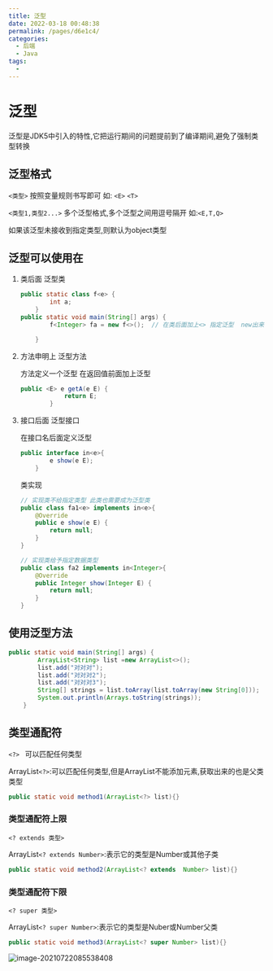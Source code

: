 ```yaml
---
title: 泛型
date: 2022-03-18 00:48:38
permalink: /pages/d6e1c4/
categories:
  - 后端
  - Java
tags:
  - 
---
```

# 泛型

泛型是JDK5中引入的特性,它把运行期间的问题提前到了编译期间,避免了强制类型转换 

## 泛型格式

`<类型>`  按照变量规则书写即可  如: `<E>`  `<T>`

`<类型1,类型2...>`  多个泛型格式,多个泛型之间用逗号隔开 如:`<E,T,Q>`

如果该泛型未接收到指定类型,则默认为object类型

## 泛型可以使用在

1. 类后面    泛型类

   ```java
   public static class f<e> {
           int a;
       }
   public static void main(String[] args) {
           f<Integer> fa = new f<>();  // 在类后面加上<> 指定泛型  new出来的类只能使用指定类型对象,否则会出现编译时问题(泛型把运行时问题提前到编译时)
   
       }
   ```

2. 方法申明上    泛型方法

   方法定义一个泛型 在返回值前面加上泛型

   ```java
   public <E> e getA(e E) {
               return E;
           }
   ```

3. 接口后面     泛型接口

   在接口名后面定义泛型

   ```java
   public interface in<e>{
           e show(e E);
       }
   ```

   类实现

   ```java
   // 实现类不给指定类型 此类也需要成为泛型类
   public class fa1<e> implements in<e>{
       @Override
       public e show(e E) {
           return null;
       }
   }
   
   // 实现类给予指定数据类型
   public class fa2 implements in<Integer>{
       @Override
       public Integer show(Integer E) {
           return null;
       }
   }
   ```

   

## 使用泛型方法

```java
public static void main(String[] args) {
        ArrayList<String> list =new ArrayList<>();
        list.add("对对对");
        list.add("对对对2");
        list.add("对对对3");
        String[] strings = list.toArray(list.toArray(new String[0]));  // 需要传一个泛型指定的类型对象
        System.out.println(Arrays.toString(strings));
    }
```



## 类型通配符

`<?> ` 可以匹配任何类型

ArrayList`<?>`:可以匹配任何类型,但是ArrayList不能添加元素,获取出来的也是父类类型

```java
public static void method1(ArrayList<?> list){}
```

### 类型通配符上限

`<? extends 类型>`

ArrayList`<? extends Number>`:表示它的类型是Number或其他子类

```java
public static void method2(ArrayList<? extends  Number> list){}
```

### 类型通配符下限

`<? super 类型>`

ArrayList`<? super Number>`:表示它的类型是Nuber或Number父类

```java
public static void method3(ArrayList<? super Number> list){}
```

![image-20210722085538408](https://cdn.jsdelivr.net/gh/Iekrwh/images/md-images/image-20210722085538408.png)

